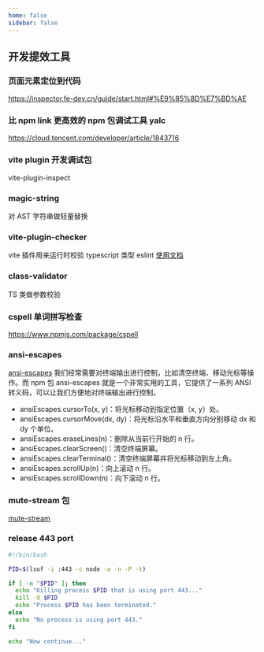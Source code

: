 ```yaml
---
home: false
sidebar: false
---
```


## 开发提效工具

### 页面元素定位到代码

https://inspector.fe-dev.cn/guide/start.html#%E9%85%8D%E7%BD%AE

### 比 npm link 更高效的 npm 包调试工具 yalc

https://cloud.tencent.com/developer/article/1843716

### vite plugin 开发调试包

vite-plugin-inspect

### magic-string

对 AST 字符串做轻量替换

### vite-plugin-checker

vite 插件用来运行时校验 typescript 类型 eslint
[使用文档](https://vite-plugin-checker.netlify.app/introduction/introduction.html)

### class-validator

TS 类做参数校验

### cspell 单词拼写检查

https://www.npmjs.com/package/cspell

### ansi-escapes

[ansi-escapes](https://www.npmjs.com/search?q=ansi-escapes)
我们经常需要对终端输出进行控制，比如清空终端、移动光标等操作。而 npm 包 ansi-escapes 就是一个非常实用的工具，它提供了一系列 ANSI 转义码，可以让我们方便地对终端输出进行控制。

- ansiEscapes.cursorTo(x, y)：将光标移动到指定位置（x, y）处。
- ansiEscapes.cursorMove(dx, dy)：将光标沿水平和垂直方向分别移动 dx 和 dy 个单位。
- ansiEscapes.eraseLines(n)：删除从当前行开始的 n 行。
- ansiEscapes.clearScreen()：清空终端屏幕。
- ansiEscapes.clearTerminal()：清空终端屏幕并将光标移动到左上角。
- ansiEscapes.scrollUp(n)：向上滚动 n 行。
- ansiEscapes.scrollDown(n)：向下滚动 n 行。

### mute-stream 包

[mute-stream](https://www.npmjs.com/package/mute-stream)

### release 443 port

```bash
#!/bin/bash

PID=$(lsof -i :443 -c node -a -n -P -t)

if [ -n "$PID" ]; then
  echo "Killing process $PID that is using port 443..."
  kill -9 $PID
  echo "Process $PID has been terminated."
else
  echo "No process is using port 443."
fi

echo "Now continue..."
```
